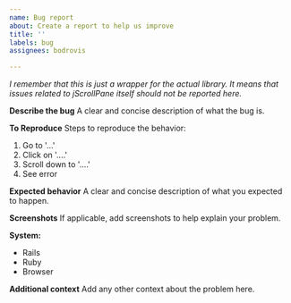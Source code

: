```yaml
---
name: Bug report
about: Create a report to help us improve
title: ''
labels: bug
assignees: bodrovis

---
```


*I remember that this is just a wrapper for the actual library. It means that issues related to jScrollPane itself should not be reported here.*

**Describe the bug**
A clear and concise description of what the bug is.

**To Reproduce**
Steps to reproduce the behavior:
1. Go to '...'
2. Click on '....'
3. Scroll down to '....'
4. See error

**Expected behavior**
A clear and concise description of what you expected to happen.

**Screenshots**
If applicable, add screenshots to help explain your problem.

**System:**
 - Rails
 - Ruby
 - Browser

**Additional context**
Add any other context about the problem here.
